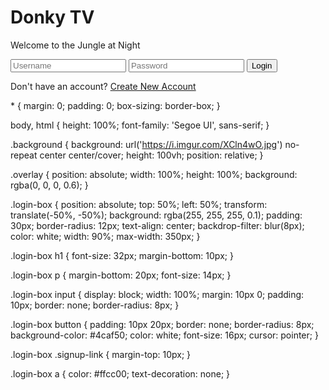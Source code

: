 <!DOCTYPE html>
<html lang="en">
<head>
  <meta charset="UTF-8" />
  <meta name="viewport" content="width=device-width, initial-scale=1.0" />
  <title>Donky TV - Login</title>
  <link rel="stylesheet" href="style.css" />
</head>
<body>
  <div class="background">
    <div class="overlay"></div>
    <div class="login-box">
      <h1>Donky TV</h1>
      <p>Welcome to the Jungle at Night</p>
      <form>
        <input type="text" placeholder="Username" required />
        <input type="password" placeholder="Password" required />
        <button type="submit">Login</button>
        <p class="signup-link">Don't have an account? <a href="#">Create New Account</a></p>
      </form>
    </div>
  </div>
</body>
</html>* {
  margin: 0;
  padding: 0;
  box-sizing: border-box;
}

body, html {
  height: 100%;
  font-family: 'Segoe UI', sans-serif;
}

.background {
  background: url('https://i.imgur.com/XCln4wO.jpg') no-repeat center center/cover;
  height: 100vh;
  position: relative;
}

.overlay {
  position: absolute;
  width: 100%;
  height: 100%;
  background: rgba(0, 0, 0, 0.6);
}

.login-box {
  position: absolute;
  top: 50%;
  left: 50%;
  transform: translate(-50%, -50%);
  background: rgba(255, 255, 255, 0.1);
  padding: 30px;
  border-radius: 12px;
  text-align: center;
  backdrop-filter: blur(8px);
  color: white;
  width: 90%;
  max-width: 350px;
}

.login-box h1 {
  font-size: 32px;
  margin-bottom: 10px;
}

.login-box p {
  margin-bottom: 20px;
  font-size: 14px;
}

.login-box input {
  display: block;
  width: 100%;
  margin: 10px 0;
  padding: 10px;
  border: none;
  border-radius: 8px;
}

.login-box button {
  padding: 10px 20px;
  border: none;
  border-radius: 8px;
  background-color: #4caf50;
  color: white;
  font-size: 16px;
  cursor: pointer;
}

.login-box .signup-link {
  margin-top: 10px;
}

.login-box a {
  color: #ffcc00;
  text-decoration: none;
}
